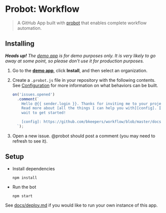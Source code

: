 # Probot: Workflow

> A GitHub App built with [probot](https://github.com/probot/probot) that enables complete workflow automation.

## Installing

_**Heads up!** The [demo app](hhttps://github.com/apps/probot-demo) is for demo purposes only.
It is very likely to go away at some point, so please don't use it for production purposes._

1. Go to the **[demo app](https://github.com/apps/probot-demo)**, click **Install**, and then select an organization.
2. Create a `.probot.js` file in your repository with the following contents.
   See [Configuration](docs/configuration.md) for more information on what behaviors can be built.
   ```javascript
   on('issues.opened')
     .comment(`
       Hello @{{ sender.login }}. Thanks for inviting me to your project.
       Read more about [all the things I can help you with][config]. I can't
       wait to get started!

       [config]: https://github.com/bkeepers/workflow/blob/master/docs/configuration.md
     `);
   ```

3. Open a new issue. @probot should post a comment (you may need to refresh to see it).

## Setup

* Install dependencies
  ```
  npm install
  ```
  
* Run the bot
  ```
  npm start
  ```

See [docs/deploy.md](docs/deploy.md) if you would like to run your own instance of this app.
